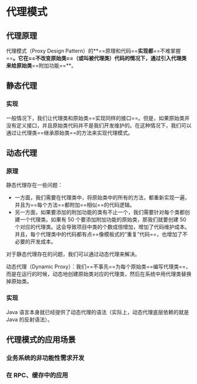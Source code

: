 # 代理模式

## 代理原理

代理模式（Proxy Design Pattern）的**==原理和代码==**实现都**==不难掌握==**。它在==**不改变原始类**==（或叫被代理类）代码的情况下，通过引入代理类来给原始类**==附加功能==**。

## 静态代理

### 实现

一般情况下，我们让代理类和原始类==实现同样的接口==。但是，如果原始类并没有定义接口，并且原始类代码并不是我们开发维护的。在这种情况下，我们可以通过让代理类==继承原始类==的方法来实现代理模式。

## 动态代理

### 原理

静态代理存在一些问题：

- 一方面，我们需要在代理类中，将原始类中的所有的方法，都重新实现一遍，并且为==每个方法==都附加==相似==的代码逻辑。
- 另一方面，如果要添加的附加功能的类有不止一个，我们需要针对每个类都创建一个代理类。如果有 50 个要添加附加功能的原始类，那我们就要创建 50 个对应的代理类。这会导致项目中类的个数成倍增加，增加了代码维护成本。并且，每个代理类中的代码都有点==像模板式的“重复”代码==，也增加了不必要的开发成本。

对于静态代理存在的问题，我们可以通过动态代理来解决。

动态代理（Dynamic Proxy）：我们==不事先==为每个原始类==编写代理类==，而是在运行的时候，动态地创建原始类对应的代理类，然后在系统中用代理类替换掉原始类。

### 实现

Java 语言本身就已经提供了动态代理的语法（实际上，动态代理底层依赖的就是 Java 的反射语法）。

## 代理模式的应用场景

### 业务系统的非功能性需求开发

### 在 RPC、缓存中的应用

